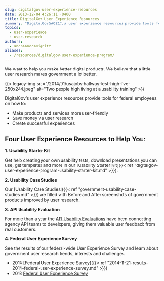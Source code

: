```yaml
---
slug: digitalgov-user-experience-resources
date: 2013-12-04 4:26:11 -0400
title: DigitalGov User Experience Resources
summary: "DigitalGov&#8217;s user experience resources provide tools for federal employees on how to make products and services more user-friendly, save money via user research, and create successful experiences"
topics:
  - user-experience
  - user-research
authors:
  - andreanocesigritz
aliases:
  - /resources/digitalgov-user-experience-program/
---
```


We want to help you make better digital products. We believe that a little user research makes government a lot better.

{{< legacy-img src="/2014/01/usajobs-hallway-test-high-five-250x244.jpeg" alt="Two people high fiving at a usability training" >}}

DigitalGov&#8217;s user experience resources provide tools for federal employees on how to:

- Make products and services more user-friendly
- Save money via user research
- Create successful experiences

## Four User Experience Resources to Help You:

**1. Usability Starter Kit**

Get help creating your own usability tests, download presentations you can use, get templates and more in our [Usability Starter Kit]({{< ref "digitalgov-user-experience-program-usability-starter-kit.md" >}}).

**2. Usability Case Studies**

Our [Usability Case Studies]({{< ref "government-usability-case-studies.md" >}}) are filled with Before and After screenshots of government products improved by user research.

**3. API Usability Evaluation**

For more than a year the [API Usability Evaluations](https://pages.18f.gov/API-Usability-Testing/) have been connecting agency API teams to developers, giving them valuable user feedback from real customers.

**4. Federal User Experience Survey**

See the results of our federal-wide User Experience Survey and learn about government user research trends, interests and challenges.

- 2014 [Federal User Experience Survey]({{< ref "2014-11-21-results-2014-federal-user-experience-survey.md" >}})
- 2013 [Federal User Experience Survey](https://s3.amazonaws.com/digitalgov/_legacy-img/2013/12/2013-Federal-UX-Survey.pptx)
